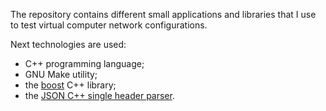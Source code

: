 The repository contains different small applications and libraries that I use to test virtual computer network configurations.

Next technologies are used:
- C++ programming language;
- GNU Make utility;
- the [boost](https://www.boost.org/) C++ library;
- the [JSON C++ single header parser](https://github.com/nlohmann/json).

